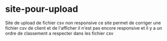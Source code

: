 # site-pour-upload
Site de upload de fichier csv non responsive
ce site permet de corriger une fichier csv de client et de l'afficher il n'est pas encore responsive et il y a un ordre de classement a respecter dans les fichier csv
